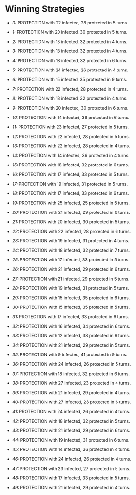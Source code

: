 # Winning Strategies

* _0:_ PROTECTION with 22 infected, 28 protected in 5 turns.


* _1:_ PROTECTION with 20 infected, 30 protected in 5 turns.


* _2:_ PROTECTION with 18 infected, 32 protected in 4 turns.


* _3:_ PROTECTION with 18 infected, 32 protected in 4 turns.


* _4:_ PROTECTION with 18 infected, 32 protected in 6 turns.


* _5:_ PROTECTION with 24 infected, 26 protected in 4 turns.


* _6:_ PROTECTION with 15 infected, 35 protected in 9 turns.


* _7:_ PROTECTION with 22 infected, 28 protected in 4 turns.


* _8:_ PROTECTION with 18 infected, 32 protected in 4 turns.


* _9:_ PROTECTION with 20 infected, 30 protected in 6 turns.


* _10:_ PROTECTION with 14 infected, 36 protected in 6 turns.


* _11:_ PROTECTION with 23 infected, 27 protected in 5 turns.


* _12:_ PROTECTION with 22 infected, 28 protected in 5 turns.


* _13:_ PROTECTION with 22 infected, 28 protected in 4 turns.


* _14:_ PROTECTION with 14 infected, 36 protected in 4 turns.


* _15:_ PROTECTION with 18 infected, 32 protected in 6 turns.


* _16:_ PROTECTION with 17 infected, 33 protected in 5 turns.


* _17:_ PROTECTION with 19 infected, 31 protected in 5 turns.


* _18:_ PROTECTION with 17 infected, 33 protected in 6 turns.


* _19:_ PROTECTION with 25 infected, 25 protected in 5 turns.


* _20:_ PROTECTION with 21 infected, 29 protected in 6 turns.


* _21:_ PROTECTION with 20 infected, 30 protected in 5 turns.


* _22:_ PROTECTION with 22 infected, 28 protected in 6 turns.


* _23:_ PROTECTION with 19 infected, 31 protected in 4 turns.


* _24:_ PROTECTION with 18 infected, 32 protected in 7 turns.


* _25:_ PROTECTION with 17 infected, 33 protected in 5 turns.


* _26:_ PROTECTION with 21 infected, 29 protected in 6 turns.


* _27:_ PROTECTION with 21 infected, 29 protected in 5 turns.


* _28:_ PROTECTION with 19 infected, 31 protected in 5 turns.


* _29:_ PROTECTION with 15 infected, 35 protected in 6 turns.


* _30:_ PROTECTION with 15 infected, 35 protected in 5 turns.


* _31:_ PROTECTION with 17 infected, 33 protected in 6 turns.


* _32:_ PROTECTION with 16 infected, 34 protected in 6 turns.


* _33:_ PROTECTION with 12 infected, 38 protected in 9 turns.


* _34:_ PROTECTION with 21 infected, 29 protected in 5 turns.


* _35:_ PROTECTION with 9 infected, 41 protected in 9 turns.


* _36:_ PROTECTION with 24 infected, 26 protected in 5 turns.


* _37:_ PROTECTION with 18 infected, 32 protected in 6 turns.


* _38:_ PROTECTION with 27 infected, 23 protected in 4 turns.


* _39:_ PROTECTION with 21 infected, 29 protected in 4 turns.


* _40:_ PROTECTION with 27 infected, 23 protected in 6 turns.


* _41:_ PROTECTION with 24 infected, 26 protected in 4 turns.


* _42:_ PROTECTION with 18 infected, 32 protected in 5 turns.


* _43:_ PROTECTION with 21 infected, 29 protected in 6 turns.


* _44:_ PROTECTION with 19 infected, 31 protected in 6 turns.


* _45:_ PROTECTION with 14 infected, 36 protected in 4 turns.


* _46:_ PROTECTION with 24 infected, 26 protected in 4 turns.


* _47:_ PROTECTION with 23 infected, 27 protected in 5 turns.


* _48:_ PROTECTION with 17 infected, 33 protected in 5 turns.


* _49:_ PROTECTION with 21 infected, 29 protected in 4 turns.


